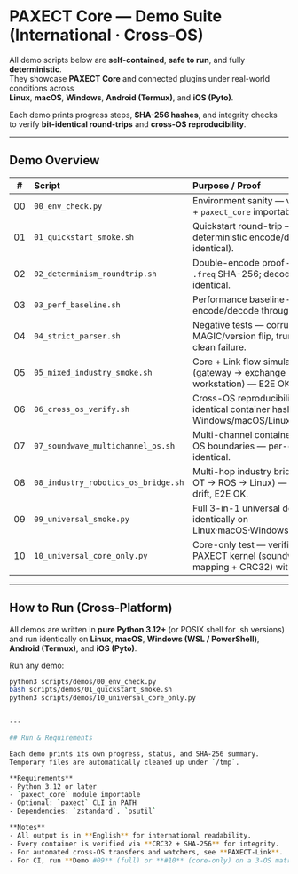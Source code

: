 # PAXECT Core — Demo Suite (International · Cross-OS)

All demo scripts below are **self-contained**, **safe to run**, and fully **deterministic**.  
They showcase **PAXECT Core** and connected plugins under real-world conditions across  
**Linux**, **macOS**, **Windows**, **Android (Termux)**, and **iOS (Pyto)**.

Each demo prints progress steps, **SHA-256 hashes**, and integrity checks  
to verify **bit-identical round-trips** and **cross-OS reproducibility**.

---

## Demo Overview

| #  | Script | Purpose / Proof |
|:--:|:--|:--|
| 00 | `00_env_check.py` | Environment sanity — verify Python + `paxect_core` importability. |
| 01 | `01_quickstart_smoke.sh` | Quickstart round-trip — deterministic encode/decode (bit-identical). |
| 02 | `02_determinism_roundtrip.sh` | Double-encode proof — identical `.freq` SHA-256; decode back bit-identical. |
| 03 | `03_perf_baseline.sh` | Performance baseline — timed encode/decode throughput. |
| 04 | `04_strict_parser.sh` | Negative tests — corruption, MAGIC/version flip, truncation → clean failure. |
| 05 | `05_mixed_industry_smoke.sh` | Core + Link flow simulation (gateway → exchange → workstation) — E2E OK. |
| 06 | `06_cross_os_verify.sh` | Cross-OS reproducibility — identical container hash across Windows/macOS/Linux. |
| 07 | `07_soundwave_multichannel_os.sh` | Multi-channel containers across OS boundaries — per-channel bit-identical. |
| 08 | `08_industry_robotics_os_bridge.sh` | Multi-hop industry bridge (EDGE → OT → ROS → Linux) — no hash drift, E2E OK. |
| 09 | `09_universal_smoke.py` | Full 3-in-1 universal demo — runs identically on Linux·macOS·Windows·Android·iOS. |
| 10 | `10_universal_core_only.py` | Core-only test — verifies the bare PAXECT kernel (soundwave mapping + CRC32) without plugins. |

---

## How to Run (Cross-Platform)

All demos are written in **pure Python 3.12+** (or POSIX shell for .sh versions)  
and run identically on **Linux**, **macOS**, **Windows (WSL / PowerShell)**,  
**Android (Termux)**, and **iOS (Pyto)**.

Run any demo:

```bash
python3 scripts/demos/00_env_check.py
bash scripts/demos/01_quickstart_smoke.sh
python3 scripts/demos/10_universal_core_only.py


---

## Run & Requirements

Each demo prints its own progress, status, and SHA-256 summary.  
Temporary files are automatically cleaned up under `/tmp`.

**Requirements**
- Python 3.12 or later  
- `paxect_core` module importable  
- Optional: `paxect` CLI in PATH  
- Dependencies: `zstandard`, `psutil`

**Notes**
- All output is in **English** for international readability.  
- Every container is verified via **CRC32 + SHA-256** for integrity.  
- For automated cross-OS transfers and watchers, see **PAXECT-Link**.  
- For CI, run **Demo #09** (full) or **#10** (core-only) on a 3-OS matrix to prove deterministic behavior.







